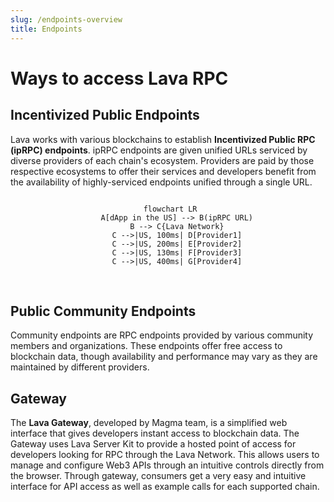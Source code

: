 ```yaml
---
slug: /endpoints-overview
title: Endpoints 
---
```


# Ways to access Lava RPC

## Incentivized Public Endpoints

Lava works with various blockchains to establish **Incentivized Public RPC (ipRPC) endpoints**. ipRPC endpoints are given unified URLs serviced by diverse providers of each chain's ecosystem. Providers are paid by those respective ecosystems to offer their services and developers benefit from the availability of highly-serviced endpoints unified through a single URL.

<center> 

```mermaid

 flowchart LR
    A[dApp in the US] --> B(ipRPC URL)
    B --> C{Lava Network}
    C -->|US, 100ms| D[Provider1]
    C -->|US, 200ms| E[Provider2]
    C -->|US, 130ms| F[Provider3]
    C -->|US, 400ms| G[Provider4]

```

</center>

<br/>


## Public Community Endpoints

Community endpoints are RPC endpoints provided by various community members and organizations. These endpoints offer free access to blockchain data, though availability and performance may vary as they are maintained by different providers.


## Gateway

The **Lava Gateway**, developed by Magma team, is a simplified web interface that gives developers instant access to blockchain data. The Gateway uses Lava Server Kit to provide a hosted point of access for developers looking for RPC through the Lava Network. This allows users to manage and configure Web3 APIs through an intuitive controls directly from the browser. Through gateway, consumers get a very easy and intuitive interface for API access as well as example calls for each supported chain.

